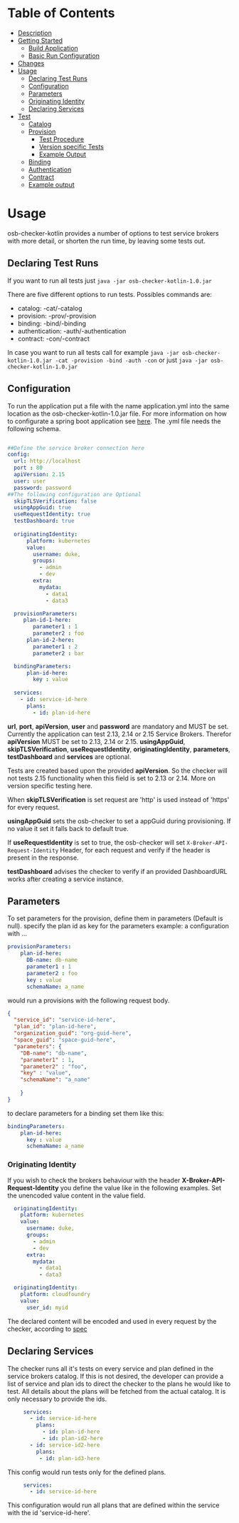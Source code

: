 # Table of Contents
- [Description](../README.md#description)
- [Getting Started](../README.md#getting-started)
    - [Build Application](../README.md#build-application)
    - [Basic Run Configuration](../README.md#basic-run-configuration)
- [Changes](../README.md#changes)
- [Usage](#usage)
    - [Declaring Test Runs](#declaring-test-runs)
    - [Configuration](#configuration)
    - [Parameters](#parameters)
    - [Originating Identity](#originating-identity)
    - [Declaring Services](#declaring-services)
- [Test](#test)
    - [Catalog](#catalog)
    - [Provision](#provision)
        - [Test Procedure](ProvisionTests.md#test-procedure)
        - [Version specific Tests](ProvisionTests.md#version-specific-tests)
        - [Example Output](ProvisionTests.md#example-output)
    - [Binding](#binding)
    - [Authentication](#authentication)
    - [Contract](#contract)
    - [Example output](#example-output)

# Usage

osb-checker-kotlin provides a number of options to test service brokers with more detail, or shorten the run time, by leaving some tests out.

## Declaring Test Runs

If you want to run all tests just `java -jar osb-checker-kotlin-1.0.jar`

There are five different options to run tests. Possibles commands are:

* catalog: -cat/-catalog
* provision: -prov/-provision
* binding: -bind/-binding
* authentication: -auth/-authentication
* contract: -con/-contract

In case you want to run all tests call for example `java -jar osb-checker-kotlin-1.0.jar -cat -provision -bind -auth -con`
or just `java -jar osb-checker-kotlin-1.0.jar`

## Configuration

To run the application put a file with the name application.yml into the same location as the osb-checker-kotlin-1.0.jar file. For more information on how to configurate a spring boot application see [here](https://docs.spring.io/spring-boot/docs/current/reference/html/boot-features-external-config.html). 
 The .yml file needs the following schema.

```yaml

##Define the service broker connection here
config:
  url: http://localhost
  port : 80
  apiVersion: 2.15
  user: user
  password: password
##The following configuration are Optional
  skipTLSVerification: false
  usingAppGuid: true
  useRequestIdentity: true
  testDashboard: true
  
  originatingIdentity:
      platform: kubernetes
      value:
        username: duke,
        groups:
          - admin
          - dev
        extra:
          mydata:
            - data1
            - data3

  provisionParameters:
     plan-id-1-here:
        parameter1 : 1
        parameter2 : foo
      plan-id-2-here:
        parameter1 : 2
        parameter2 : bar

  bindingParameters:
      plan-id-here:
        key : value
        
  services:
    - id: service-id-here
      plans:
        - id: plan-id-here
```

**url**, **port**, **apiVersion**, **user** and **password** are mandatory and MUST be set.
Currently the application can test 2.13, 2.14 or 2.15 Service Brokers. Therefor **apiVersion** MUST be set to 2.13, 2.14 or 2.15.
**usingAppGuid**, **skipTLSVerification**, **useRequestIdentity**, **originatingIdentity**, **parameters**, **testDashboard** and **services** are optional.

Tests are created based upon the provided **apiVersion**. So the checker will not tests 2.15 functionality when this field is set to 2.13 or 2.14. More on version specific
testing here.

When **skipTLSVerification** is set request are 'http' is used instead of 'https' for every request. 

**usingAppGuid** sets the osb-checker to set a appGuid during provisioning. If no value it set it falls back to default true.

If **useRequestIdentity** is set to true, the osb-checker will set `X-Broker-API-Request-Identity` Header, for each request and verify if the header is present in the response.

**testDashboard** advises the checker to verify if an provided DashboardURL works after creating a service instance.

## Parameters

To set parameters for the provision, define them in parameters (Default is null).
specify the plan id as key for the parameters
example: a configuration with ...

```yaml
provisionParameters:
    plan-id-here:
      DB-name: db-name
      parameter1 : 1
      parameter2 : foo
      key : value
      schemaName: a_name
```

would run a provisions with the following request body.
```json
{
  "service_id": "service-id-here",
  "plan_id": "plan-id-here",
  "organization_guid": "org-guid-here",
  "space_guid": "space-guid-here",
  "parameters": {
    "DB-name": "db-name",
    "parameter1" : 1,
    "parameter2" : "foo",
    "key" : "value",
    "schemaName": "a_name"
    
    }
}
```

to declare parameters for a binding set them like this:

```yaml
bindingParameters:
    plan-id-here:
      key : value
      schemaName: a_name
```

### Originating Identity

If you wish to check the brokers behaviour with the header **X-Broker-API-Request-Identity** you define the value like in the following examples.
Set the unencoded value content in the value field.

```yaml
  originatingIdentity:
    platform: kubernetes
    value:
      username: duke,
      groups:
        - admin
        - dev
      extra:
        mydata:
          - data1
          - data3
```

```yaml
  originatingIdentity:
    platform: cloudfoundry
    value:
      user_id: myid
```

The declared content will be encoded and used in every request by the checker, according to [spec](https://github.com/openservicebrokerapi/servicebroker/blob/v2.15/spec.md#originating-identity)

## Declaring Services

The checker runs all it's tests on every service and plan defined in the service brokers catalog. If this is not desired, the developer can provide
a list of service and plan ids to direct the checker to the plans he would like to test. All details about the plans will be fetched from the actual catalog. It is only necessary to provide the ids.

```yaml
     services:
       - id: service-id-here
         plans:
           - id: plan-id-here
           - id: plan-id2-here
       - id: service-id2-here
         plans:
          - id: plan-id3-here
```
This config would run tests only for the defined plans.

```yaml
     services:
       - id: service-id-here
```
This configuration would run all plans that are defined within the service with the id 'service-id-here'.
